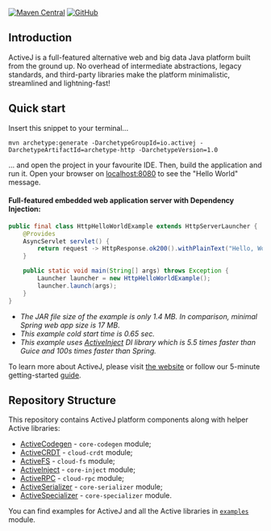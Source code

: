 [![Maven Central](https://img.shields.io/maven-central/v/io.activej/activej)](https://mvnrepository.com/artifact/io.activej)
[![GitHub](https://img.shields.io/github/license/activej/activej)](https://github.com/activej/activej/blob/master/LICENSE)

## Introduction

ActiveJ is a full-featured alternative web and big data Java platform built from the ground up. No overhead of intermediate abstractions, 
legacy standards, and third-party libraries make the platform minimalistic, streamlined and lightning-fast!

## Quick start

Insert this snippet to your terminal...

```
mvn archetype:generate -DarchetypeGroupId=io.activej -DarchetypeArtifactId=archetype-http -DarchetypeVersion=1.0
```

... and open the project in your favourite IDE. Then, build the application and run it. Open your browser on [localhost:8080](http://localhost:8080) 
to see the "Hello World" message. 

#### Full-featured embedded web application server with Dependency Injection:
```java
public final class HttpHelloWorldExample extends HttpServerLauncher { 
    @Provides
    AsyncServlet servlet() { 
        return request -> HttpResponse.ok200().withPlainText("Hello, World!");
    }

    public static void main(String[] args) throws Exception {
        Launcher launcher = new HttpHelloWorldExample();
        launcher.launch(args); 
    }
}
```
- *The JAR file size of the example is only 1.4 MB. In comparison, minimal Spring web app size is 17 MB*.
- *This example cold start time is 0.65 sec.*
- *This example uses [ActiveInject](https://inject.activej.io) DI library which is 5.5 times faster than Guice and 100s times faster than Spring.*

To learn more about ActiveJ, please visit [the website](https://activej.io) or follow our 5-minute getting-started 
[guide](https://activej.io/tutorials/getting-started). 

## Repository Structure
This repository contains ActiveJ platform components along with helper Active libraries:
* [ActiveCodegen](https://codegen.activej.io) - `core-codegen` module;
* [ActiveCRDT](https://crdt.activej.io) - `cloud-crdt` module;
* [ActiveFS](https://fs.activej.io) - `cloud-fs` module;
* [ActiveInject](https://inject.activej.io) - `core-inject` module;
* [ActiveRPC](https://rpc.activej.io) - `cloud-rpc` module;
* [ActiveSerializer](https://serializer.activej.io) - `core-serializer` module;
* [ActiveSpecializer](https://specializer.activej.io) - `core-specializer` module.

You can find examples for ActiveJ and all the Active libraries in [`examples`](https://github.com/activej/activej/tree/master/examples) module.